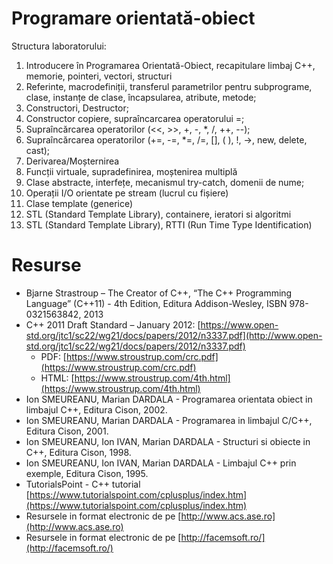 # Programare orientată-obiect
Structura laboratorului: 
1. Introducere în Programarea Orientată-Obiect, recapitulare limbaj C++, memorie, pointeri, vectori, structuri
2. Referinte, macrodefiniții, transferul parametrilor pentru subprograme, clase, instanțe de clase, încapsularea, atribute, metode;
3. Constructori, Destructor;
4. Constructor copiere, supraîncarcarea operatorului =;
5. Supraîncărcarea operatorilor (<<, >>, +, -, *, /, ++, --);
6. Supraîncărcarea operatorilor (+=, -=, *=, /=, [], ( ), !, ->, new, delete, cast);
7. Derivarea/Moșternirea
8. Funcții virtuale, supradefinirea, moștenirea multiplă
9. Clase abstracte, interfețe, mecanismul try-catch, domenii de nume;
10. Operații I/O orientate pe stream (lucrul cu fișiere)
11. Clase template (generice)
12. STL (Standard Template Library), containere, ieratori si algoritmi
13. STL (Standard Template Library), RTTI (Run Time Type Identification)

# Resurse

- Bjarne Strastroup – The Creator of C++, “The C++ Programming Language” (C++11) - 4th Edition, Editura Addison-Wesley, ISBN 978-0321563842, 2013​
- C++ 2011 Draft Standard – January 2012: [https://www.open-std.org/jtc1/sc22/wg21/docs/papers/2012/n3337.pdf​](http://www.open-std.org/jtc1/sc22/wg21/docs/papers/2012/n3337.pdf​)
	- PDF: [https://www.stroustrup.com/crc.pdf​](https://www.stroustrup.com/crc.pdf​)
	- HTML: [https://www.stroustrup.com/4th.html​](https://www.stroustrup.com/4th.html​)
- Ion SMEUREANU, Marian DARDALA - Programarea orientata obiect in limbajul C++, Editura Cison, 2002.​
- Ion SMEUREANU, Marian DARDALA - Programarea in limbajul C/C++, Editura Cison, 2001.​
- Ion SMEUREANU, Ion IVAN, Marian DARDALA - Structuri si obiecte in C++, Editura Cison, 1998.​
- Ion SMEUREANU, Ion IVAN, Marian DARDALA - Limbajul C++ prin exemple, Editura Cison, 1995.​
- TutorialsPoint - C++ tutorial [https://www.tutorialspoint.com/cplusplus/index.htm](https://www.tutorialspoint.com/cplusplus/index.htm)
- Resursele in format electronic de pe [http://www.acs.ase.ro​](http://www.acs.ase.ro​)
- Resursele in format electronic de pe [http://facemsoft.ro/​](http://facemsoft.ro/​)
